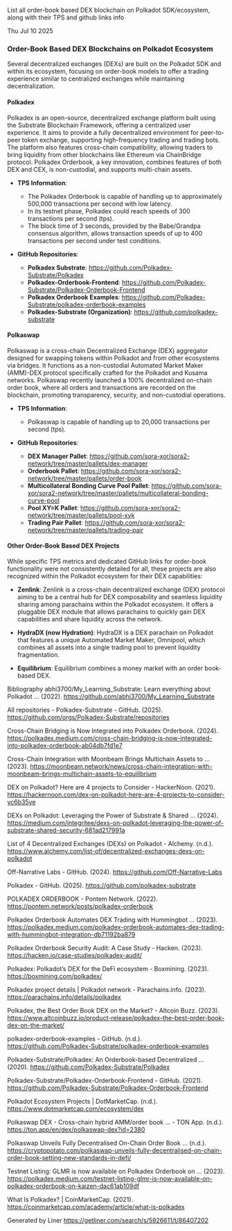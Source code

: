 List all order-book based DEX blockchain on Polkadot SDK/ecosystem, along with their TPS and github links info

Thu Jul 10 2025

### Order-Book Based DEX Blockchains on Polkadot Ecosystem

Several decentralized exchanges (DEXs) are built on the Polkadot SDK and within its ecosystem, focusing on order-book models to offer a trading experience similar to centralized exchanges while maintaining decentralization.

#### Polkadex
Polkadex is an open-source, decentralized exchange platform built using the Substrate Blockchain Framework, offering a centralized user experience. It aims to provide a fully decentralized environment for peer-to-peer token exchange, supporting high-frequency trading and trading bots. The platform also features cross-chain compatibility, allowing traders to bring liquidity from other blockchains like Ethereum via ChainBridge protocol. Polkadex Orderbook, a key innovation, combines features of both DEX and CEX, is non-custodial, and supports multi-chain assets.

*   **TPS Information**:
    *   The Polkadex Orderbook is capable of handling up to approximately 500,000 transactions per second with low latency.
    *   In its testnet phase, Polkadex could reach speeds of 300 transactions per second (tps).
    *   The block time of 3 seconds, provided by the Babe/Grandpa consensus algorithm, allows transaction speeds of up to 400 transactions per second under test conditions.

*   **GitHub Repositories**:
    *   **Polkadex Substrate**: https://github.com/Polkadex-Substrate/Polkadex
    *   **Polkadex-Orderbook-Frontend**: https://github.com/Polkadex-Substrate/Polkadex-Orderbook-Frontend
    *   **Polkadex Orderbook Examples**: https://github.com/Polkadex-Substrate/polkadex-orderbook-examples
    *   **Polkadex-Substrate (Organization)**: https://github.com/polkadex-substrate

#### Polkaswap
Polkaswap is a cross-chain Decentralized Exchange (DEX) aggregator designed for swapping tokens within Polkadot and from other ecosystems via bridges. It functions as a non-custodial Automated Market Maker (AMM)-DEX protocol specifically crafted for the Polkadot and Kusama networks. Polkaswap recently launched a 100% decentralized on-chain order book, where all orders and transactions are recorded on the blockchain, promoting transparency, security, and non-custodial operations.

*   **TPS Information**:
    *   Polkaswap is capable of handling up to 20,000 transactions per second (tps).

*   **GitHub Repositories**:
    *   **DEX Manager Pallet**: https://github.com/sora-xor/sora2-network/tree/master/pallets/dex-manager
    *   **Orderbook Pallet**: https://github.com/sora-xor/sora2-network/tree/master/pallets/order-book
    *   **Multicollateral Bonding Curve Pool Pallet**: https://github.com/sora-xor/sora2-network/tree/master/pallets/multicollateral-bonding-curve-pool
    *   **Pool XY=K Pallet**: https://github.com/sora-xor/sora2-network/tree/master/pallets/pool-xyk
    *   **Trading Pair Pallet**: https://github.com/sora-xor/sora2-network/tree/master/pallets/trading-pair

#### Other Order-Book Based DEX Projects
While specific TPS metrics and dedicated GitHub links for order-book functionality were not consistently detailed for all, these projects are also recognized within the Polkadot ecosystem for their DEX capabilities:

*   **Zenlink**: Zenlink is a cross-chain decentralized exchange (DEX) protocol aiming to be a central hub for DEX composability and seamless liquidity sharing among parachains within the Polkadot ecosystem. It offers a pluggable DEX module that allows parachains to quickly gain DEX capabilities and share liquidity across the network.

*   **HydraDX (now Hydration)**: HydraDX is a DEX parachain on Polkadot that features a unique Automated Market Maker, Omnipool, which combines all assets into a single trading pool to prevent liquidity fragmentation.

*   **Equilibrium**: Equilibrium combines a money market with an order book-based DEX.

Bibliography
abhi3700/My_Learning_Substrate: Learn everything about Polkadot ... (2022). https://github.com/abhi3700/My_Learning_Substrate

All repositories - Polkadex-Substrate - GitHub. (2025). https://github.com/orgs/Polkadex-Substrate/repositories

Cross-Chain Bridging is Now Integrated into Polkadex Orderbook. (2024). https://polkadex.medium.com/cross-chain-bridging-is-now-integrated-into-polkadex-orderbook-ab04db7fd1e7

Cross-Chain Integration with Moonbeam Brings Multichain Assets to ... (2023). https://moonbeam.network/news/cross-chain-integration-with-moonbeam-brings-multichain-assets-to-equilibrium

DEX on Polkadot? Here are 4 projects to Consider - HackerNoon. (2021). https://hackernoon.com/dex-on-polkadot-here-are-4-projects-to-consider-yc6b35ye

DEXs on Polkadot: Leveraging the Power of Substrate & Shared ... (2024). https://medium.com/integritee/dexs-on-polkadot-leveraging-the-power-of-substrate-shared-security-681ad217991a

List of 4 Decentralized Exchanges (DEXs) on Polkadot - Alchemy. (n.d.). https://www.alchemy.com/list-of/decentralized-exchanges-dexs-on-polkadot

Off-Narrative Labs - GitHub. (2024). https://github.com/Off-Narrative-Labs

Polkadex - GitHub. (2025). https://github.com/polkadex-substrate

POLKADEX ORDERBOOK - Pontem Network. (2022). https://pontem.network/posts/polkadex-orderbook

Polkadex Orderbook Automates DEX Trading with Hummingbot ... (2023). https://polkadex.medium.com/polkadex-orderbook-automates-dex-trading-with-hummingbot-integration-db71192ba879

Polkadex Orderbook Security Audit: A Case Study - Hacken. (2023). https://hacken.io/case-studies/polkadex-audit/

Polkadex: Polkadot’s DEX for the DeFi ecosystem - Boxmining. (2023). https://boxmining.com/polkadex/

Polkadex project details | Polkadot network - Parachains.info. (2023). https://parachains.info/details/polkadex

Polkadex, the Best Order Book DEX on the Market? - Altcoin Buzz. (2023). https://www.altcoinbuzz.io/product-release/polkadex-the-best-order-book-dex-on-the-market/

polkadex-orderbook-examples - GitHub. (n.d.). https://github.com/Polkadex-Substrate/polkadex-orderbook-examples

Polkadex-Substrate/Polkadex: An Orderbook-based Decentralized ... (2020). https://github.com/Polkadex-Substrate/Polkadex

Polkadex-Substrate/Polkadex-Orderbook-Frontend - GitHub. (2021). https://github.com/Polkadex-Substrate/Polkadex-Orderbook-Frontend

Polkadot Ecosystem Projects | DotMarketCap. (n.d.). https://www.dotmarketcap.com/ecosystem/dex

Polkaswap DEX - Cross-chain hybrid AMM/order book ... - TON App. (n.d.). https://ton.app/en/dex/polkaswap-dex?id=2380

Polkaswap Unveils Fully Decentralised On-Chain Order Book ... (n.d.). https://cryptopotato.com/polkaswap-unveils-fully-decentralised-on-chain-order-book-setting-new-standards-in-defi/

Testnet Listing: GLMR is now available on Polkadex Orderbook on ... (2023). https://polkadex.medium.com/testnet-listing-glmr-is-now-available-on-polkadex-orderbook-on-kaizen-dac61ab109df

What Is Polkadex? | CoinMarketCap. (2021). https://coinmarketcap.com/academy/article/what-is-polkadex



Generated by Liner
https://getliner.com/search/s/5926611/t/86407202